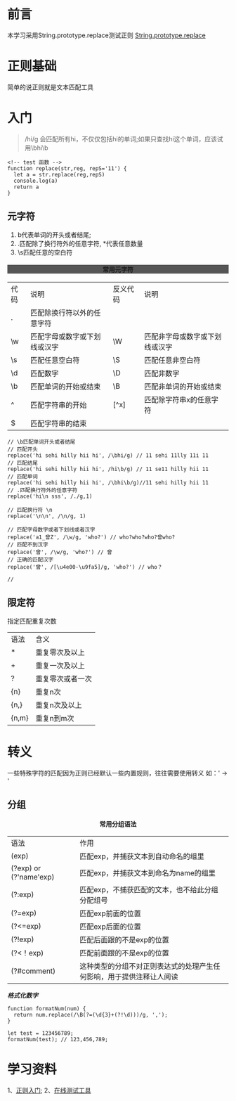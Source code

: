  # 前言
 本学习采用String.prototype.replace测试正则
 [String.prototype.replace](../string/replace/Readme.md)
 
 # 正则基础

 简单的说正则就是文本匹配工具

 # 入门
 
 >/hi/g 会匹配所有hi，不仅仅包括hi的单词;如果只查找hi这个单词，应该试用\bhi\b


```
<!-- test 函数 -->
function replace(str,reg, repS='11') {
  let a = str.replace(reg,repS)
  console.log(a)
  return a
}

```

## 元字符
 1. b代表单词的开头或者结尾;
 2. .匹配除了换行符外的任意字符, *代表任意数量
 3. \s匹配任意的空白符

 <table style="backgroud: #f6f4f0" >
  <h4 style="text-align:center;background:#555">常用元字符</h4>
  <tr>
    <td >代码</td>
    <td>说明</td>
    <td>反义代码</td>
    <td>说明</td>
  </tr>
  <tr>
    <td >.</td>
    <td>匹配除换行符以外的任意字符</td>
    <td ></td>
    <td></td>
  </tr>
  <tr>
    <td>\w</td>
    <td>匹配字母或数字或下划线或汉字</td>
    <td>\W</td>
    <td>匹配非字母或数字或下划线或汉字</td>
  </tr>
  <tr>
    <td>\s</td>
    <td>匹配任意空白符</td>
    <td>\S</td>
    <td>匹配任意非空白符</td>
  </tr>
  <tr>
    <td>\d</td>
    <td>匹配数字</td>
    <td>\D</td>
    <td>匹配非数字</td>
  </tr>
  <tr>
    <td>\b</td>
    <td>匹配单词的开始或结束</td>
    <td>\B</td>
    <td>匹配非单词的开始或结束</td>
  </tr>
  <tr>
    <td>^</td>
    <td>匹配字符串的开始</td>
    <td>[^x]</td>
    <td>匹配除字符串x的任意字符</td>
  </tr>
  <tr>
    <td>$</td>
    <td>匹配字符串的结束</td>
  </tr>
  
 </table>



 ```
// \b匹配单词开头或者结尾
// 匹配开头
replace('hi sehi hilly hii hi', /\bhi/g) // 11 sehi 11lly 11i 11
// 匹配结尾
replace('hi sehi hilly hii hi', /hi\b/g) // 11 se11 hilly hii 11
// 匹配单词
replace('hi sehi hilly hii hi', /\bhi\b/g)//11 sehi hilly hii 11
// .匹配换行符外的任意字符
replace('hi\n sss', /./g,1) 

// 匹配换行符 \n
replace('\n\n', /\n/g, 1)

// 匹配字母数字或者下划线或者汉字
replace('a1_曾Z', /\w/g, 'who?') // who?who?who?曾who?
// 匹配不到汉字
replace('曾', /\w/g, 'who?') // 曾
// 正确的匹配汉字
replace('曾', /[\u4e00-\u9fa5]/g, 'who?') // who？

// 

 ```

 ## 限定符
 指定匹配重复次数

 <table>
  <tr>
    <td>语法</td>
    <td>含义</td>
  </tr>
  <tr>
    <td>*</td>
    <td>重复零次及以上</td>
  </tr>
  <tr>
    <td>+</td>
    <td>重复一次及以上</td>
  </tr>
  <tr>
    <td>?</td>
    <td>重复零次或者一次</td>
  </tr>
  <tr>
    <td>{n}</td>
    <td>重复n次</td>
  </tr>
  <tr>
    <td>{n,}</td>
    <td>重复n次及以上</td>
  </tr>
   <tr>
    <td>{n,m}</td>
    <td>重复n到m次</td>
  </tr>

</table>

# 转义
一些特殊字符的匹配因为正则已经默认一些内置规则，往往需要使用转义
如：' -> \' 



## 分组
 <table style="backgroud: #e3e3e4" >
  <h4 style="text-align:center ">常用分组语法</h4>
  <tr>
    <td>语法</td>
    <td>作用</td>
  </tr>
  <tr>
    <td>(exp)</td>
    <td>匹配exp，并捕获文本到自动命名的组里</td>
  </tr>
  <tr>
    <td>(?<name>exp) or (?'name'exp)</td>
    <td>匹配exp，并捕获文本到命名为name的组里</td>
  </tr>
  <tr>
    <td>(?:exp)</td>
    <td>匹配exp，不捕获匹配的文本，也不给此分组分配组号</td>
  </tr>
  <tr>
    <td>(?=exp)</td>
    <td>匹配exp前面的位置</td>
  </tr>
  <tr>
    <td>(?<=exp)</td>
    <td>匹配exp后面的位置</td>
  </tr>
  <tr>
    <td>(?!exp)</td>
    <td>匹配后面跟的不是exp的位置</td>
  </tr>
  <tr>
    <td>(?<！exp)</td>
    <td>匹配前面跟的不是exp的位置</td>
  </tr>
  <tr>
    <td>(?#comment)</td>
    <td>这种类型的分组不对正则表达式的处理产生任何影响，用于提供注释让人阅读
</td>
  </tr>


 </table>
 

***格式化数字***

```
function formatNum(num) {
  return num.replace(/\B(?=(\d{3}+(?!\d)))/g, ',');
}

let test = 123456789;
formatNum(test); // 123,456,789;
```

# 学习资料
1、[正则入门](http://www.runoob.com/w3cnote/regular-expression-30-minutes-tutorial.html#alternative);
2、[在线测试工具](https://c.runoob.com/front-end/854)